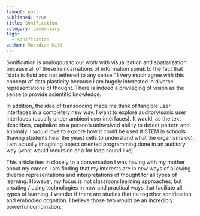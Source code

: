 ```yaml
---
layout: post
published: true
title: Sonification
category: commentary
tags: 
  - Sonification
author: Meridian Witt
---
```


Sonification is analogous to our work with visualization and spatialization because all of these reincarnations of information speak to the fact that “data is fluid and not tethered to any sense.” I very much agree with this concept of data plasticity because I am hugely interested in diverse representations of thought. There is indeed a privileging of vision as the sense to provide scientific knowledge. 

In addition, the idea of transcoding made me think of tangible user interfaces in a completely new way. I want to explore auditory/sonic user interfaces (usually under ambient user interfaces). It would, as the text describes, capitalize on a person’s uninvolved ability to detect pattern and anomaly. I would love to explore how it could be used it STEM in schools (having students hear the yeast cells to understand what the organisms do). I am actually imagining object oriented programming done in an auditory way (what would recursion or a for loop sound like).  

This article ties in closely to a conversation I was having with my mother about my career. I am finding that my interests are in new ways of allowing diverse representations and interpretations of thought for all types of learning. However, my focus is not classroom learning approaches, but creating / using technologies in new and practical ways that faciliate all types of learning. I wonder if there are studies that tie together sonification and embodied cognition. I believe those two would be an incredibly powerful combination. 

